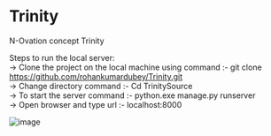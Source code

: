 # Trinity
N-Ovation concept Trinity <br />

Steps to run the local server: <br />
-> Clone the project on the local machine using command :- git clone https://github.com/rohankumardubey/Trinity.git  <br />
-> Change directory command :- Cd TrinitySource <br />
-> To start the server command :- python.exe manage.py runserver <br />
-> Open browser and type url :- localhost:8000


![image](https://user-images.githubusercontent.com/82864904/144184454-bbd9da95-651e-4fde-9970-1e0f6ca3543c.png)
